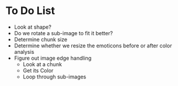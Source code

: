 # To Do List

* Look at shape?
* Do we rotate a sub-image to fit it better?
* Determine chunk size
* Determine whether we resize the emoticons before or after color analysis
* Figure out image edge handling
  * Look at a chunk
  * Get its Color
  * Loop through sub-images
